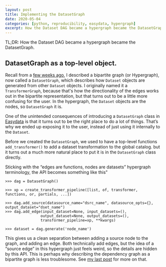 ```yaml
---
layout: post
title: Implementing the DatasetGraph
date: 2020-05-04
categories: [python, reproducibility, easydata, hypergraph]
excerpt: How the Dataset DAG became a hypergraph became the DatasetGraph.
---
```

TL;DR: How the Dataset DAG became a hypergraph became the DatasetGraph.

## DatasetGraph as a top-level object.

Recall from a [few weeks ago], I described a bipartite graph (or Hypergraph), now called a `DatasetGraph`, which describes how `Dataset` objects are generated from other `Dataset` objects. I originally named it a `TransformerGraph`, because that's how the directionality of the edges works out in the bipartite representation, but that turns out to be a little more confusing for the user. In the hypergraph, the `Dataset` objects are the nodes, so `DatasetGraph` it is.

[few weeks ago]: /transformers-and-datasets

One of the unintended consequences of introducing a `DatasetGraph` class in [Easydata] is that it turns out to be the right place to do a lot of things. That’s why we ended up exposing it to the user, instead of just using it internally to the `Dataset`.

Before we created the `DatasetGraph`, we used to have a top-level functions `add_transformer()` to add a dataset transformation to the global catalog. but it turns out a much more natural place to put it is in the `DatasetGraph` class directly.

Sticking with the “edges are functions, nodes are datasets” hypergraph terminology, the API becomes something like this"
```
>>> dag = DatasetGraph()

>>> xp = create_transformer_pipeline([list, of, transformer, functions, or, partials, ...])

>>> dag.add_source(datasource_name="dsrc_name", datasource_opts={}, output_dataset="dset_name")
>>> dag.add_edge(input_dataset=None, input_datasets=(),
                output_dataset=None, output_datasets=(),
                transformer_pipeline=xp, **kwargs)

>>> dataset = dag.generate('node_name')
```

This gives us a clean separation between adding a source node to the graph, and adding an edge. Both technically add edges, but the idea of a “source edge” in this hypergraph just feels weird, so the details are hidden by this API. This is perhaps why describing the dependency graph as a bipartite graph is less troublesome. See [my last post][few weeks ago] for more on that.

[easydata]: https://github.com/hackalog/easydata